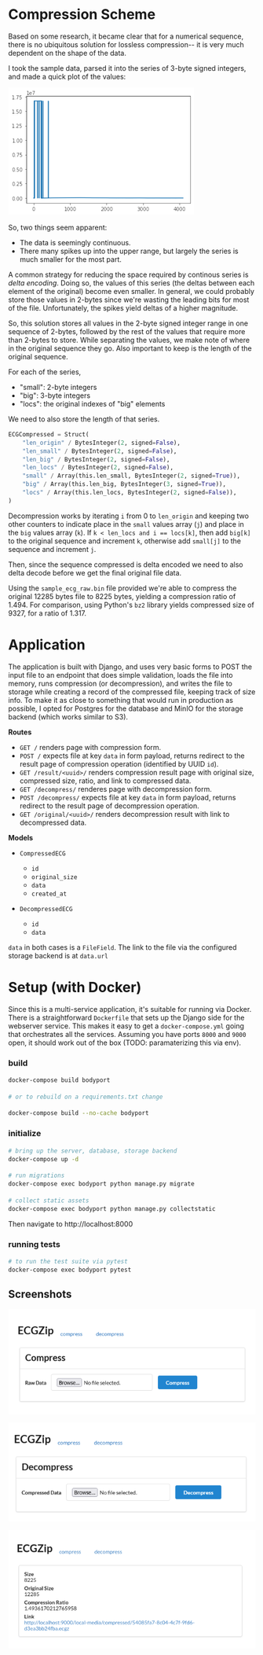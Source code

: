 # Compression Scheme

Based on some research, it became clear that for a numerical sequence, there is no ubiquitous solution for lossless compression-- it is very much dependent on the shape of the data.

I took the sample data, parsed it into the series of 3-byte signed integers, and made a quick plot of the values:

![figure](./docs/figure.png)

So, two things seem apparent:

* The data is seemingly continuous.
* There many spikes up into the upper range, but largely the series is much smaller for the most part.

A common strategy for reducing the space required by continous series is *delta encoding*. Doing so, the values of this series (the deltas between each element of the original) become even smaller. In general, we could probably store those values in 2-bytes since we're wasting the leading bits for most of the file. Unfortunately, the spikes yield deltas of a higher magnitude.

So, this solution stores all values in the 2-byte signed integer range in one sequence of 2-bytes, followed by the rest of the values that require more than 2-bytes to store. While separating the values, we make note of where in the original sequence they go. Also important to keep is the length of the original sequence.

For each of the series,

* "small": 2-byte integers
* "big": 3-byte integers
* "locs": the original indexes of "big" elements

We need to also store the length of that series.

```python
ECGCompressed = Struct(
    "len_origin" / BytesInteger(2, signed=False),
    "len_small" / BytesInteger(2, signed=False),
    "len_big" / BytesInteger(2, signed=False),
    "len_locs" / BytesInteger(2, signed=False),
    "small" / Array(this.len_small, BytesInteger(2, signed=True)),
    "big" / Array(this.len_big, BytesInteger(3, signed=True)),
    "locs" / Array(this.len_locs, BytesInteger(2, signed=False)),
)
```

Decompression works by iterating `i` from 0 to `len_origin` and keeping two other counters to indicate place in the `small` values array (`j`) and place in the `big` values array (`k`). If `k < len_locs and i == locs[k]`, then add `big[k]` to the original sequence and increment `k`, otherwise add `small[j]` to the sequence and increment `j`.

Then, since the sequence compressed is delta encoded we need to also delta decode before we get the final original file data.

Using the `sample_ecg_raw.bin` file provided we're able to compress the original 12285 bytes file to 8225 bytes, yielding a compression ratio of 1.494. For comparison, using Python's `bz2` library yields compressed size of 9327, for a ratio of 1.317.


# Application

The application is built with Django, and uses very basic forms to POST the input file to an endpoint that does simple validation, loads the file into memory, runs compression (or decompression), and writes the file to storage while creating a record of the compressed file, keeping track of size info. To make it as close to something that would run in production as possible, I opted for Postgres for the database and MinIO for the storage backend (which works similar to S3).

**Routes**

* `GET /` renders page with compression form.
* `POST /` expects file at key `data` in form payload, returns redirect to the result page of compression operation (identified by UUID `id`).
* `GET /result/<uuid>/` renders compression result page with original size, compressed size, ratio, and link to compressed data.
* `GET /decompress/` renderes page with decompression form.
* `POST /decompress/` expects file at key `data` in form payload, returns redirect to the result page of decompression operation.
* `GET /original/<uuid>/` renders decompression result with link to decompressed data.

**Models**

* `CompressedECG`
    * `id`
    * `original_size`
    * `data`
    * `created_at`

* `DecompressedECG`
    * `id`
    * `data`

`data` in both cases is a `FileField`. The link to the file via the configured storage backend is at `data.url`

# Setup (with Docker)

Since this is a multi-service application, it's suitable for running via Docker. There is a straightforward `Dockerfile` that sets up the Django side for the webserver service. This makes it easy to get a `docker-compose.yml` going that orchestrates all the services. Assuming you have ports `8000` and `9000` open, it should work out of the box (TODO: paramaterizing this via env).

### build
```bash
docker-compose build bodyport

# or to rebuild on a requirements.txt change

docker-compose build --no-cache bodyport
```

### initialize
```bash
# bring up the server, database, storage backend
docker-compose up -d

# run migrations
docker-compose exec bodyport python manage.py migrate

# collect static assets
docker-compose exec bodyport python manage.py collectstatic
```

Then navigate to http://localhost:8000


### running tests
```bash
# to run the test suite via pytest
docker-compose exec bodyport pytest
```


## Screenshots
![compress](./docs/compression_form.png)

![decompress](./docs/decompression_form.png)

![compression-result](./docs/result.png)
